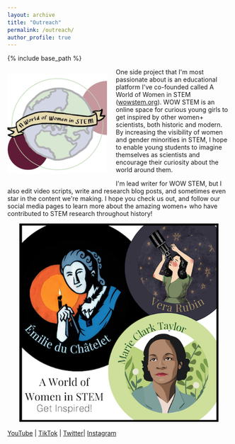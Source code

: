 ```yaml
---
layout: archive
title: "Outreach"
permalink: /outreach/
author_profile: true
---
```


{% include base_path %}
<p align="left" style="float: left; margin-right: 20px;">
  <img src="/images/wowstemlogo.png" alt ="WOW STEM Logo" width="225">
</p>


One side project that I'm most passionate about is an educational platform I've co-founded called A World of Women in STEM ([wowstem.org](http://wowstem.org "WOW STEM")). WOW STEM is an online space for curious young girls to get inspired by other women+ scientists, both historic and modern. By increasing the visibility of women and gender minorities in STEM, I hope to enable young students to imagine themselves as scientists and encourage their curiosity about the world around them. 

I'm lead writer for WOW STEM, but I also edit video scripts, write and research blog posts, and sometimes even star in the content we're making. I hope you check us out, and follow our social media pages to learn more about the amazing women+ who have contributed to STEM research throughout history! 

<div style="text-align:center"><img src="/images/wowstemportrait.png" alt ="WOW STEM Portrait" width="450" /></div>



 [YouTube](https://www.youtube.com/channel/UCkAyTOTNOLm4AMw61ZaDvqA "YouTube WOW STEM") | [TikTok](https://vm.tiktok.com/ZMdRuWMUA/ "TikTok WOW STEM") | [Twitter](https://twitter.com/wowstem "Twitter WOW STEM")| [Instagram](https://www.instagram.com/wowstem "Instagram WOW STEM")